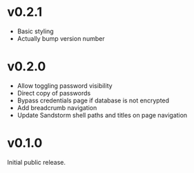 # v0.2.1

* Basic styling
* Actually bump version number

# v0.2.0

* Allow toggling password visibility
* Direct copy of passwords
* Bypass credentials page if database is not encrypted
* Add breadcrumb navigation
* Update Sandstorm shell paths and titles on page navigation

# v0.1.0

Initial public release.
